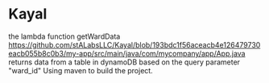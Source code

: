 # Kayal

the lambda function getWardData https://github.com/stALabsLLC/Kayal/blob/193bdc1f56aceacb4e126479730eacb055b8c0b3/my-app/src/main/java/com/mycompany/app/App.java returns data from a table in dynamoDB based on the query parameter "ward_id"
Using maven to build the project.
